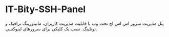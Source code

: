 # IT-Bity-SSH-Panel
پنل مدیریت سرور اس اس اچ تحت وب با قابلیت مدیریت کاربران، مانیتورینگ ترافیک و تونلینگ. نصب یک کلیکی برای سرورهای لینوکسی.
